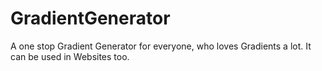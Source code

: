 # GradientGenerator
A one stop Gradient Generator for everyone, who loves Gradients a lot. It can be used in Websites too.

